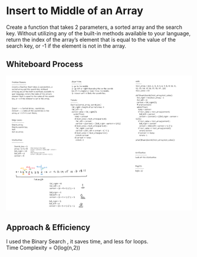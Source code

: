 # Insert to Middle of an Array

<!-- Description of the challenge -->

Create a function that takes 2 parameters, a sorted array and the search key. Without utilizing any of the built-in methods available to your language, return the index of the array’s element that is equal to the value of the search key, or -1 if the element is not in the array.

## Whiteboard Process

<!-- Embedded whiteboard image -->

![Binary Search](BinarySearch.png)

## Approach & Efficiency

<!-- What approach did you take? Discuss Why. What is the Big O space/time for this approach? -->

I used the Binary Search , it saves time, and less for loops.  
Time Complexity = O(log(n,2)) <br><br>
